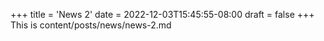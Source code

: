 +++
title = 'News 2'
date = 2022-12-03T15:45:55-08:00
draft = false
+++
This is content/posts/news/news-2.md

